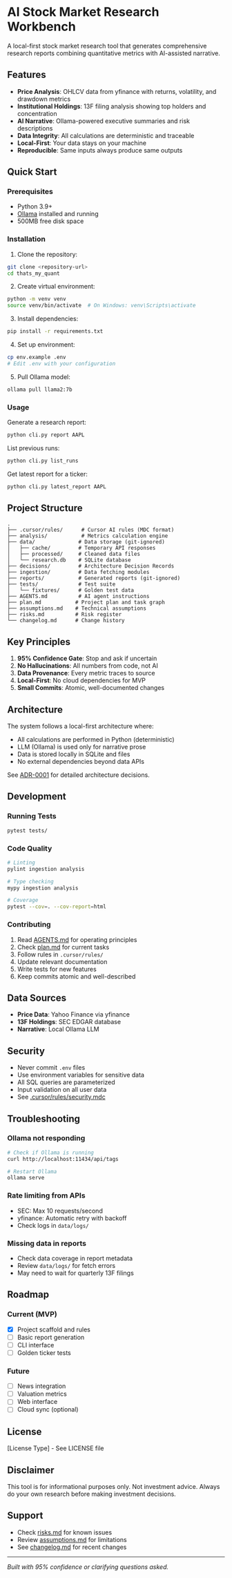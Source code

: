 # AI Stock Market Research Workbench

A local-first stock market research tool that generates comprehensive research reports combining quantitative metrics with AI-assisted narrative.

## Features

- **Price Analysis**: OHLCV data from yfinance with returns, volatility, and drawdown metrics
- **Institutional Holdings**: 13F filing analysis showing top holders and concentration
- **AI Narrative**: Ollama-powered executive summaries and risk descriptions
- **Data Integrity**: All calculations are deterministic and traceable
- **Local-First**: Your data stays on your machine
- **Reproducible**: Same inputs always produce same outputs

## Quick Start

### Prerequisites

- Python 3.9+
- [Ollama](https://ollama.ai/) installed and running
- 500MB free disk space

### Installation

1. Clone the repository:
```bash
git clone <repository-url>
cd thats_my_quant
```

2. Create virtual environment:
```bash
python -m venv venv
source venv/bin/activate  # On Windows: venv\Scripts\activate
```

3. Install dependencies:
```bash
pip install -r requirements.txt
```

4. Set up environment:
```bash
cp env.example .env
# Edit .env with your configuration
```

5. Pull Ollama model:
```bash
ollama pull llama2:7b
```

### Usage

Generate a research report:
```bash
python cli.py report AAPL
```

List previous runs:
```bash
python cli.py list_runs
```

Get latest report for a ticker:
```bash
python cli.py latest_report AAPL
```

## Project Structure

```
.
├── .cursor/rules/      # Cursor AI rules (MDC format)
├── analysis/           # Metrics calculation engine
├── data/              # Data storage (git-ignored)
│   ├── cache/         # Temporary API responses
│   ├── processed/     # Cleaned data files
│   └── research.db    # SQLite database
├── decisions/         # Architecture Decision Records
├── ingestion/         # Data fetching modules
├── reports/           # Generated reports (git-ignored)
├── tests/             # Test suite
│   └── fixtures/      # Golden test data
├── AGENTS.md          # AI agent instructions
├── plan.md           # Project plan and task graph
├── assumptions.md    # Technical assumptions
├── risks.md          # Risk register
└── changelog.md      # Change history
```

## Key Principles

1. **95% Confidence Gate**: Stop and ask if uncertain
2. **No Hallucinations**: All numbers from code, not AI
3. **Data Provenance**: Every metric traces to source
4. **Local-First**: No cloud dependencies for MVP
5. **Small Commits**: Atomic, well-documented changes

## Architecture

The system follows a local-first architecture where:
- All calculations are performed in Python (deterministic)
- LLM (Ollama) is used only for narrative prose
- Data is stored locally in SQLite and files
- No external dependencies beyond data APIs

See [ADR-0001](decisions/ADR-0001.md) for detailed architecture decisions.

## Development

### Running Tests
```bash
pytest tests/
```

### Code Quality
```bash
# Linting
pylint ingestion analysis

# Type checking
mypy ingestion analysis

# Coverage
pytest --cov=. --cov-report=html
```

### Contributing

1. Read [AGENTS.md](AGENTS.md) for operating principles
2. Check [plan.md](plan.md) for current tasks
3. Follow rules in `.cursor/rules/`
4. Update relevant documentation
5. Write tests for new features
6. Keep commits atomic and well-described

## Data Sources

- **Price Data**: Yahoo Finance via yfinance
- **13F Holdings**: SEC EDGAR database
- **Narrative**: Local Ollama LLM

## Security

- Never commit `.env` files
- Use environment variables for sensitive data
- All SQL queries are parameterized
- Input validation on all user data
- See [.cursor/rules/security.mdc](.cursor/rules/security.mdc)

## Troubleshooting

### Ollama not responding
```bash
# Check if Ollama is running
curl http://localhost:11434/api/tags

# Restart Ollama
ollama serve
```

### Rate limiting from APIs
- SEC: Max 10 requests/second
- yfinance: Automatic retry with backoff
- Check logs in `data/logs/`

### Missing data in reports
- Check data coverage in report metadata
- Review `data/logs/` for fetch errors
- May need to wait for quarterly 13F filings

## Roadmap

### Current (MVP)
- [x] Project scaffold and rules
- [ ] Basic report generation
- [ ] CLI interface
- [ ] Golden ticker tests

### Future
- [ ] News integration
- [ ] Valuation metrics
- [ ] Web interface
- [ ] Cloud sync (optional)

## License

[License Type] - See LICENSE file

## Disclaimer

This tool is for informational purposes only. Not investment advice. Always do your own research before making investment decisions.

## Support

- Check [risks.md](risks.md) for known issues
- Review [assumptions.md](assumptions.md) for limitations
- See [changelog.md](changelog.md) for recent changes

---

*Built with 95% confidence or clarifying questions asked.*
